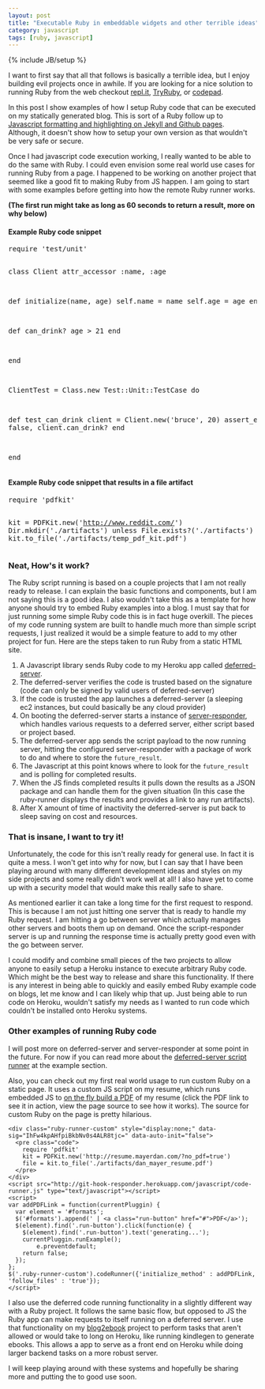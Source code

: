 ```yaml
---
layout: post
title: "Executable Ruby in embeddable widgets and other terrible ideas"
category: javascript
tags: [ruby, javascript]
---
```

{% include JB/setup %}

I want to first say that all that follows is basically a terrible idea, but I enjoy building evil projects once in awhile. If you are looking for a nice solution to running Ruby from the web checkout [repl.it](http://repl.it/languages/Ruby), [TryRuby](http://tryruby.org/levels/1/challenges/0), or [codepad](http://codepad.org/).

In this post I show examples of how I setup Ruby code that can be executed on my statically generated blog. This is sort of a Ruby follow up to [Javascript formatting and highlighting on Jekyll and Github pages](/javascript/2012/12/15/js-formatter-and-runner/). Although, it doesn't show how to setup your own version as that wouldn't be very safe or secure.

Once I had javascript code execution working, I really wanted to be able to do the same with Ruby. I could even envision some real world use cases for running Ruby from a page. I happened to be working on another project that seemed like a good fit to making Ruby from JS happen. I am going to start with some examples before getting into how the remote Ruby runner works.

__(The first run might take as long as 60 seconds to return a result, more on why below)__

#### Example Ruby code snippet

<div class="ruby-runner" data-sig="izI5aBu3xe1wL1C+y19Xyl4gZRw=">
  <pre class="code">
require 'test/unit'

class Client
  attr_accessor :name, :age
  
  def initialize(name, age)
    self.name = name
    self.age = age
  end

  def can_drink?
    age > 21
  end

end

ClientTest = Class.new Test::Unit::TestCase do

   def test_can_drink
     client = Client.new('bruce', 20)
     assert_equal false, client.can_drink?
   end

end
  </pre>
</div>


#### Example Ruby code snippet that results in a file artifact

<div class="ruby-runner" data-sig="qwfsvQGKZk77dBfNDz8KSaj5laQ=">
  <pre class="code">
require 'pdfkit'

kit = PDFKit.new('http://www.reddit.com/')
Dir.mkdir('./artifacts') unless File.exists?('./artifacts')
file = kit.to_file('./artifacts/temp_pdf_kit.pdf')
  </pre>
</div>

### Neat, How's it work?

The Ruby script running is based on a couple projects that I am not really ready to release. I can explain the basic functions and components, but I am not saying this is a good idea. I also wouldn't take this as a template for how anyone should try to embed Ruby examples into a blog. I must say that for just running some simple Ruby code this is in fact huge overkill. The pieces of my code running system are built to handle much more than simple script requests, I just realized it would be a simple feature to add to my other project for fun. Here are the steps taken to run Ruby from a static HTML site.

1. A Javascript library sends Ruby code to my Heroku app called [deferred-server](http://git-hook-responder.herokuapp.com/).
2. The deferred-server verifies the code is trusted based on the signature (code can only be signed by valid users of deferred-server)
3. If the code is trusted the app launches a deferred-server (a sleeping ec2 instances, but could basically be any cloud provider)
4. On booting the deferred-server starts a instance of [server-responder](https://github.com/danmayer/server_responder), which handles various requests to a deferred server, either script based or project based.
5. The deferred-server app sends the script payload to the now running server, hitting the configured server-responder with a package of work to do and where to store the `future_result`.
6. The Javascript at this point knows where to look for the `future_result` and is polling for completed results.
7. When the JS finds completed results it pulls down the results as a JSON package and can handle them for the given situation (In this case the ruby-runner displays the results and provides a link to any run artifacts).
8. After X amount of time of inactivity the deferred-server is put back to sleep saving on cost and resources. 

### That is insane, I want to try it!

Unfortunately, the code for this isn't really ready for general use. In fact it is quite a mess. I won't get into why for now, but I can say that I have been playing around with many different development ideas and styles on my side projects and some really didn't work well at all! I also have yet to come up with a security model that would make this really safe to share.

As mentioned earlier it can take a long time for the first request to respond. This is because I am not just hitting one server that is ready to handle my Ruby request. I am hitting a go between server which actually manages other servers and boots them up on demand. Once the script-responder server is up and running the response time is actually pretty good even with the go between server.

I could modify and combine small pieces of the two projects to allow anyone to easily setup a Heroku instance to execute arbitrary Ruby code. Which might be the best way to release and share this functionality. If there is any interest in being able to quickly and easily embed Ruby example code on blogs, let me know and I can likely whip that up. Just being able to run code on Heroku, wouldn't satisfy my needs as I wanted to run code which couldn't be installed onto Heroku systems.

### Other examples of running Ruby code

I will post more on deferred-server and server-responder at some point in the future. For now if you can read more about the [deferred-server script runner](http://git-hook-responder.herokuapp.com/examples) at the example section.

Also, you can check out my first real world usage to run custom Ruby on a static page. It uses a custom JS script on my resume, which runs embedded JS to [on the fly build a PDF](http://resume.mayerdan.com/) of my resume (click the PDF link to see it in action, view the page source to see how it works). The source for custom Ruby on the page is pretty hilarious.

    <div class="ruby-runner-custom" style="display:none;" data-sig="IhFw4kpAHfpiBkbNv0s4ALR8tjc=" data-auto-init="false">
      <pre class="code">
        require 'pdfkit'
        kit = PDFKit.new('http://resume.mayerdan.com/?no_pdf=true')
        file = kit.to_file('./artifacts/dan_mayer_resume.pdf')
      </pre>
    </div>
    <script src="http://git-hook-responder.herokuapp.com/javascript/code-runner.js" type="text/javascript"></script>
    <script>
    var addPDFLink = function(currentPluggin) {
      var element = '#formats';
      $('#formats').append(' | <a class="run-button" href="#">PDF</a>');
	  $(element).find('.run-button').click(function(e) {
	    $(element).find('.run-button').text('generating...');
	    currentPluggin.runExample();
            e.preventdefault;
	    return false;
	  });
    };
    $('.ruby-runner-custom').codeRunner({'initialize_method' : addPDFLink, 'follow_files' : 'true'});
    </script>

I also use the deferred code running functionality in a slightly different way with a Ruby project. It follows the same basic flow, but opposed to JS the Ruby app can make requests to itself running on a deferred server. I use that functionality on my [blog2ebook](http://blog2ebook.herokuapp.com/) project to perform tasks that aren't allowed or would take to long on Heroku, like running kindlegen to generate ebooks. This allows a app to serve as a front end on Heroku while doing larger backend tasks on a more robust server. 

I will keep playing around with these systems and hopefully be sharing more and putting the to good use soon.